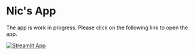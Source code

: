 # Nic's App

The app is work in progress. Please click on the following link to open the app.

[![Streamlit App](https://static.streamlit.io/badges/streamlit_badge_black_white.svg)](https://nicmars-app.streamlit.app)

